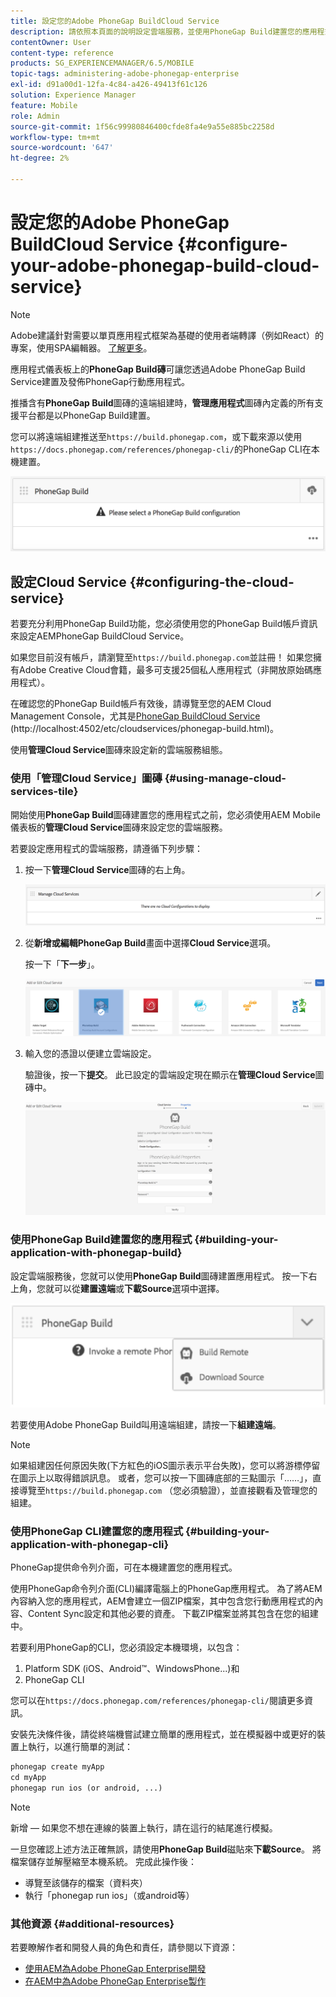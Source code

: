 ```yaml
---
title: 設定您的Adobe PhoneGap BuildCloud Service
description: 請依照本頁面的說明設定雲端服務，並使用PhoneGap Build建置您的應用程式。
contentOwner: User
content-type: reference
products: SG_EXPERIENCEMANAGER/6.5/MOBILE
topic-tags: administering-adobe-phonegap-enterprise
exl-id: d91a00d1-12fa-4c84-a426-49413f61c126
solution: Experience Manager
feature: Mobile
role: Admin
source-git-commit: 1f56c99980846400cfde8fa4e9a55e885bc2258d
workflow-type: tm+mt
source-wordcount: '647'
ht-degree: 2%

---
```


# 設定您的Adobe PhoneGap BuildCloud Service {#configure-your-adobe-phonegap-build-cloud-service}

>[!NOTE]
>
>Adobe建議針對需要以單頁應用程式框架為基礎的使用者端轉譯（例如React）的專案，使用SPA編輯器。 [了解更多](/help/sites-developing/spa-overview.md)。

應用程式儀表板上的&#x200B;**PhoneGap Build磚**&#x200B;可讓您透過Adobe PhoneGap Build Service建置及發佈PhoneGap行動應用程式。

推播含有&#x200B;**PhoneGap Build**&#x200B;圖磚的遠端組建時，**管理應用程式**&#x200B;圖磚內定義的所有支援平台都是以PhoneGap Build建置。

您可以將遠端組建推送至`https://build.phonegap.com`，或下載來源以使用`https://docs.phonegap.com/references/phonegap-cli/`的PhoneGap CLI在本機建置。

![PhoneGap Build磚](assets/chlimage_1-60.png)

## 設定Cloud Service {#configuring-the-cloud-service}

若要充分利用PhoneGap Build功能，您必須使用您的PhoneGap Build帳戶資訊來設定AEMPhoneGap BuildCloud Service。

如果您目前沒有帳戶，請瀏覽至`https://build.phonegap.com`並註冊！ 如果您擁有Adobe Creative Cloud會籍，最多可支援25個私人應用程式（非開放原始碼應用程式）。

在確認您的PhoneGap Build帳戶有效後，請導覽至您的AEM Cloud Management Console，尤其是[PhoneGap BuildCloud Service](http://localhost:4502/etc/cloudservices/phonegap-build.html) (http://localhost:4502/etc/cloudservices/phonegap-build.html)。

使用&#x200B;**管理Cloud Service**&#x200B;圖磚來設定新的雲端服務組態。

### 使用「管理Cloud Service」圖磚 {#using-manage-cloud-services-tile}

開始使用&#x200B;**PhoneGap Build**&#x200B;圖磚建置您的應用程式之前，您必須使用AEM Mobile儀表板的&#x200B;**管理Cloud Service**&#x200B;圖磚來設定您的雲端服務。

若要設定應用程式的雲端服務，請遵循下列步驟：

1. 按一下&#x200B;**管理Cloud Service**&#x200B;圖磚的右上角。

   ![chlimage_1-61](assets/chlimage_1-61.png)

1. 從&#x200B;**新增或編輯PhoneGap Build**&#x200B;畫面中選擇&#x200B;**Cloud Service**&#x200B;選項。

   按一下「**下一步**」。

   ![chlimage_1-62](assets/chlimage_1-62.png)

1. 輸入您的憑證以便建立雲端設定。

   驗證後，按一下&#x200B;**提交**。 此已設定的雲端設定現在顯示在&#x200B;**管理Cloud Service**&#x200B;圖磚中。

   ![chlimage_1-63](assets/chlimage_1-63.png)

### 使用PhoneGap Build建置您的應用程式 {#building-your-application-with-phonegap-build}

設定雲端服務後，您就可以使用&#x200B;**PhoneGap Build**&#x200B;圖磚建置應用程式。 按一下右上角，您就可以從&#x200B;**建置遠端**&#x200B;或&#x200B;**下載Source**&#x200B;選項中選擇。

![chlimage_1-64](assets/chlimage_1-64.png)

若要使用Adobe PhoneGap Build叫用遠端組建，請按一下&#x200B;**組建遠端**。

>[!NOTE]
>
>如果組建因任何原因失敗(下方紅色的iOS圖示表示平台失敗)，您可以將游標停留在圖示上以取得錯誤訊息。 或者，您可以按一下圖磚底部的三點圖示「……」，直接導覽至`https://build.phonegap.com` （您必須驗證），並直接觀看及管理您的組建。

### 使用PhoneGap CLI建置您的應用程式 {#building-your-application-with-phonegap-cli}

PhoneGap提供命令列介面，可在本機建置您的應用程式。

使用PhoneGap命令列介面(CLI)編譯電腦上的PhoneGap應用程式。 為了將AEM內容納入您的應用程式，AEM會建立一個ZIP檔案，其中包含您行動應用程式的內容、Content Sync設定和其他必要的資產。 下載ZIP檔案並將其包含在您的組建中。

若要利用PhoneGap的CLI，您必須設定本機環境，以包含：

1. Platform SDK (iOS、Android™、WindowsPhone...)和
1. PhoneGap CLI

您可以在`https://docs.phonegap.com/references/phonegap-cli/`閱讀更多資訊。

安裝先決條件後，請從終端機嘗試建立簡單的應用程式，並在模擬器中或更好的裝置上執行，以進行簡單的測試：

```xml
phonegap create myApp
cd myApp
phonegap run ios (or android, ...)
```

>[!NOTE]
>
>新增 — 如果您不想在連線的裝置上執行，請在這行的結尾進行模擬。

一旦您確認上述方法正確無誤，請使用&#x200B;**PhoneGap Build**&#x200B;磁貼來&#x200B;**下載Source**。 將檔案儲存並解壓縮至本機系統。 完成此操作後：

* 導覽至該儲存的檔案（資料夾）
* 執行「phonegap run ios」（或android等）

### 其他資源 {#additional-resources}

若要瞭解作者和開發人員的角色和責任，請參閱以下資源：

* [使用AEM為Adobe PhoneGap Enterprise開發](/help/mobile/developing-in-phonegap.md)
* [在AEM中為Adobe PhoneGap Enterprise製作](/help/mobile/phonegap.md)
